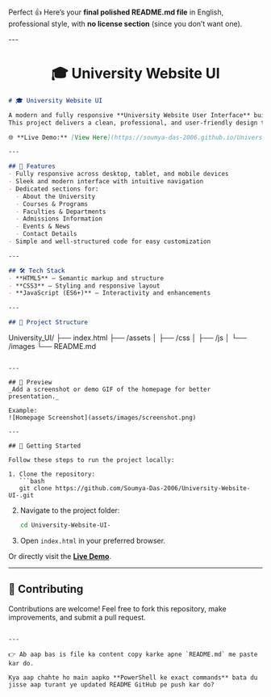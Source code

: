 Perfect 👍 Here’s your **final polished README.md file** in English, professional style, with **no license section** (since you don’t want one).

---<h1><center>🎓 University Website UI</center></h1>

```markdown
# 🎓 University Website UI

A modern and fully responsive **University Website User Interface** built with HTML, CSS, and JavaScript.  
This project delivers a clean, professional, and user-friendly design to showcase university information such as courses, departments, events, and admissions.

🌐 **Live Demo:** [View Here](https://soumya-das-2006.github.io/University-Website-UI/)

---

## 🚀 Features
- Fully responsive across desktop, tablet, and mobile devices  
- Sleek and modern interface with intuitive navigation  
- Dedicated sections for:
  - About the University  
  - Courses & Programs  
  - Faculties & Departments  
  - Admissions Information  
  - Events & News  
  - Contact Details  
- Simple and well-structured code for easy customization  

---

## 🛠️ Tech Stack
- **HTML5** – Semantic markup and structure  
- **CSS3** – Styling and responsive layout  
- **JavaScript (ES6+)** – Interactivity and enhancements  

---

## 📂 Project Structure
```

University\_UI/
├── index.html
├── /assets
│   ├── /css
│   ├── /js
│   └── /images
└── README.md

````

---

## 📸 Preview
_Add a screenshot or demo GIF of the homepage for better presentation._

Example:  
![Homepage Screenshot](assets/images/screenshot.png)

---

## 📌 Getting Started

Follow these steps to run the project locally:

1. Clone the repository:
   ```bash
   git clone https://github.com/Soumya-Das-2006/University-Website-UI-.git
````

2. Navigate to the project folder:

   ```bash
   cd University-Website-UI-
   ```

3. Open `index.html` in your preferred browser.

Or directly visit the **[Live Demo](https://soumya-das-2006.github.io/University-Website-UI/)**.

---

## 🤝 Contributing

Contributions are welcome!
Feel free to fork this repository, make improvements, and submit a pull request.

```

---

👉 Ab aap bas is file ka content copy karke apne `README.md` me paste kar do.  

Kya aap chahte ho main aapko **PowerShell ke exact commands** bata du jisse aap turant ye updated README GitHub pe push kar do?
```


